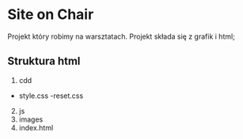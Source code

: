 Site on Chair
=============

Projekt który robimy na warsztatach.
Projekt składa się z grafik i html;


Struktura html
--------------
1. cdd
  - style.css
  -reset.css
2. js
3. images
4. index.html
